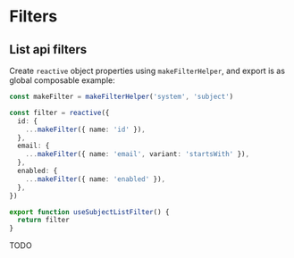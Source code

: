 # Filters

## List api filters

Create `reactive` object properties using `makeFilterHelper`, and export is as global composable example:

```ts
const makeFilter = makeFilterHelper('system', 'subject')

const filter = reactive({
  id: {
    ...makeFilter({ name: 'id' }),
  },
  email: {
    ...makeFilter({ name: 'email', variant: 'startsWith' }),
  },
  enabled: {
    ...makeFilter({ name: 'enabled' }),
  },
})

export function useSubjectListFilter() {
  return filter
}
```

TODO
